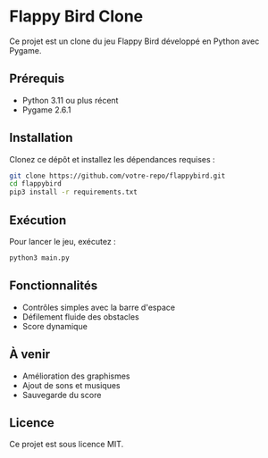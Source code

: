 # Flappy Bird Clone

Ce projet est un clone du jeu Flappy Bird développé en Python avec Pygame.

## Prérequis

- Python 3.11 ou plus récent
- Pygame 2.6.1

## Installation

Clonez ce dépôt et installez les dépendances requises :

```bash
git clone https://github.com/votre-repo/flappybird.git
cd flappybird
pip3 install -r requirements.txt
```

## Exécution

Pour lancer le jeu, exécutez :

```bash
python3 main.py
```

## Fonctionnalités

- Contrôles simples avec la barre d'espace
- Défilement fluide des obstacles
- Score dynamique

## À venir

- Amélioration des graphismes
- Ajout de sons et musiques
- Sauvegarde du score

## Licence

Ce projet est sous licence MIT.